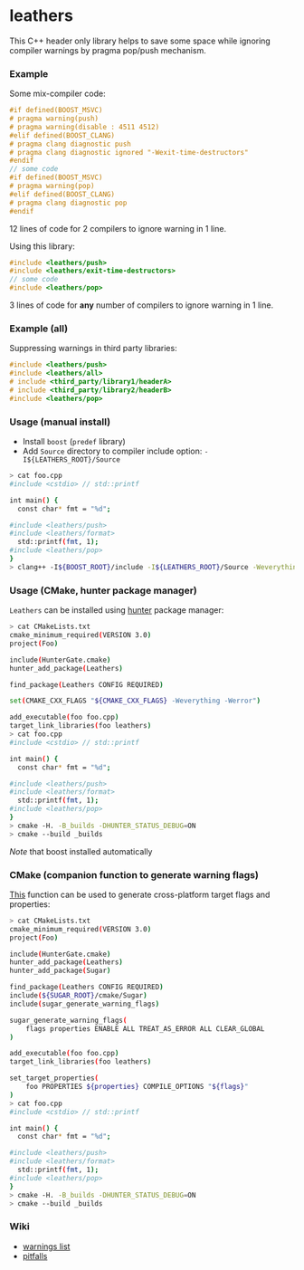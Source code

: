 leathers
========

This C++ header only library helps to save some space while ignoring
compiler warnings by pragma pop/push mechanism.

### Example
Some mix-compiler code:

```cpp
#if defined(BOOST_MSVC)
# pragma warning(push)
# pragma warning(disable : 4511 4512)
#elif defined(BOOST_CLANG)
# pragma clang diagnostic push
# pragma clang diagnostic ignored "-Wexit-time-destructors"
#endif
// some code
#if defined(BOOST_MSVC)
# pragma warning(pop)
#elif defined(BOOST_CLANG)
# pragma clang diagnostic pop
#endif
```

12 lines of code for 2 compilers to ignore warning in 1 line.

Using this library:

```cpp
#include <leathers/push>
#include <leathers/exit-time-destructors>
// some code
#include <leathers/pop>
```

3 lines of code for **any** number of compilers to ignore warning in 1 line.

### Example (all)

Suppressing warnings in third party libraries:

```cpp
#include <leathers/push>
#include <leathers/all>
# include <third_party/library1/headerA>
# include <third_party/library2/headerB>
#include <leathers/pop>
```

### Usage (manual install)

* Install `boost` (`predef` library)
* Add `Source` directory to compiler include option: `-I${LEATHERS_ROOT}/Source`
```bash
> cat foo.cpp
#include <cstdio> // std::printf

int main() {
  const char* fmt = "%d";

#include <leathers/push>
#include <leathers/format>
  std::printf(fmt, 1);
#include <leathers/pop>
}
> clang++ -I${BOOST_ROOT}/include -I${LEATHERS_ROOT}/Source -Weverything foo.cpp
```

### Usage (CMake, hunter package manager)
`Leathers` can be installed using [hunter](https://github.com/ruslo/hunter) package manager:
```bash
> cat CMakeLists.txt
cmake_minimum_required(VERSION 3.0)
project(Foo)

include(HunterGate.cmake)
hunter_add_package(Leathers)

find_package(Leathers CONFIG REQUIRED)

set(CMAKE_CXX_FLAGS "${CMAKE_CXX_FLAGS} -Weverything -Werror")

add_executable(foo foo.cpp)
target_link_libraries(foo leathers)
> cat foo.cpp
#include <cstdio> // std::printf

int main() {
  const char* fmt = "%d";

#include <leathers/push>
#include <leathers/format>
  std::printf(fmt, 1);
#include <leathers/pop>
}
> cmake -H. -B_builds -DHUNTER_STATUS_DEBUG=ON
> cmake --build _builds
```

*Note* that boost installed automatically

### CMake (companion function to generate warning flags)
[This][2] function can be used to generate cross-platform target flags and properties:
```bash
> cat CMakeLists.txt
cmake_minimum_required(VERSION 3.0)
project(Foo)

include(HunterGate.cmake)
hunter_add_package(Leathers)
hunter_add_package(Sugar)

find_package(Leathers CONFIG REQUIRED)
include(${SUGAR_ROOT}/cmake/Sugar)
include(sugar_generate_warning_flags)

sugar_generate_warning_flags(
    flags properties ENABLE ALL TREAT_AS_ERROR ALL CLEAR_GLOBAL
)

add_executable(foo foo.cpp)
target_link_libraries(foo leathers)

set_target_properties(
    foo PROPERTIES ${properties} COMPILE_OPTIONS "${flags}"
)
> cat foo.cpp
#include <cstdio> // std::printf

int main() {
  const char* fmt = "%d";

#include <leathers/push>
#include <leathers/format>
  std::printf(fmt, 1);
#include <leathers/pop>
}
> cmake -H. -B_builds -DHUNTER_STATUS_DEBUG=ON
> cmake --build _builds
```

### Wiki
* [warnings list](https://github.com/ruslo/leathers/wiki/List)
* [pitfalls](https://github.com/ruslo/leathers/wiki/Pitfalls)

[1]: https://github.com/ruslo/sugar/wiki/Cross-platform-warning-suppression
[2]: https://github.com/ruslo/sugar/tree/master/cmake/core#sugar_generate_warning_flags
